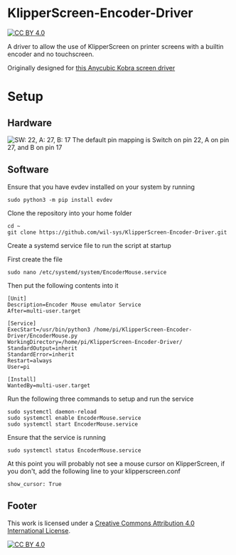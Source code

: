 # KlipperScreen-Encoder-Driver
[![CC BY 4.0][cc-by-shield]][cc-by]

A driver to allow the use of KlipperScreen on printer screens with a builtin encoder and no touchscreen.

Originally designed for [this Anycubic Kobra screen driver](https://github.com/jokubasver/Anycubic-Kobra-Go-Neo-LCD-Driver)

# Setup

## Hardware
![SW: 22, A: 27, B: 17](https://github.com/wil-sys/KlipperScreen-Encoder-Driver/blob/main/img/GPIOEnc.png?raw=true)
The default pin mapping is Switch on pin 22, A on pin 27, and B on pin 17

## Software
Ensure that you have evdev installed on your system by running 
```
sudo python3 -m pip install evdev
```
Clone the repository into your home folder
```
cd ~
git clone https://github.com/wil-sys/KlipperScreen-Encoder-Driver.git
```
Create a systemd service file to run the script at startup

First create the file
```
sudo nano /etc/systemd/system/EncoderMouse.service
```

Then put the following contents into it
```
[Unit]
Description=Encoder Mouse emulator Service
After=multi-user.target

[Service]
ExecStart=/usr/bin/python3 /home/pi/KlipperScreen-Encoder-Driver/EncoderMouse.py
WorkingDirectory=/home/pi/KlipperScreen-Encoder-Driver/
StandardOutput=inherit
StandardError=inherit
Restart=always
User=pi

[Install]
WantedBy=multi-user.target
```

Run the following three commands to setup and run the service 
```
sudo systemctl daemon-reload
sudo systemctl enable EncoderMouse.service
sudo systemctl start EncoderMouse.service
```

Ensure that the service is running
```
sudo systemctl status EncoderMouse.service
```

At this point you will probably not see a mouse cursor on KlipperScreen, if you don't, add the following line to your klipperscreen.conf
```
show_cursor: True
```

## Footer
This work is licensed under a
[Creative Commons Attribution 4.0 International License][cc-by].

[![CC BY 4.0][cc-by-image]][cc-by]

[cc-by]: http://creativecommons.org/licenses/by/4.0/
[cc-by-image]: https://i.creativecommons.org/l/by/4.0/88x31.png
[cc-by-shield]: https://img.shields.io/badge/License-CC%20BY%204.0-lightgrey.svg
